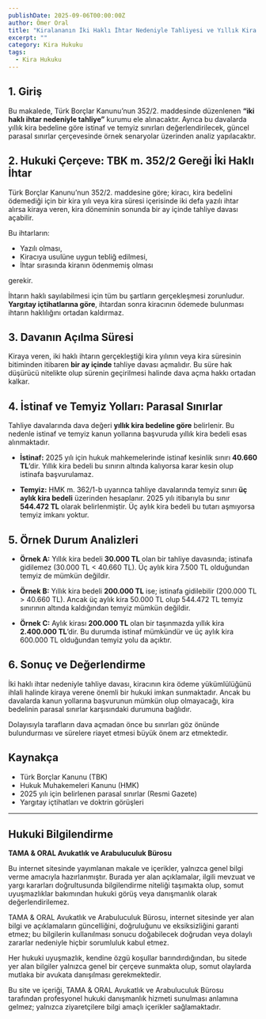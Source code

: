 ```yaml
---
publishDate: 2025-09-06T00:00:00Z
author: Ömer Oral
title: "Kiralananın İki Haklı İhtar Nedeniyle Tahliyesi ve Yıllık Kira Bedeline Göre İstinaf ve Temyiz Sınırları"
excerpt: ""
category: Kira Hukuku
tags:
  - Kira Hukuku
---
```


## 1. Giriş
Bu makalede, Türk Borçlar Kanunu’nun 352/2. maddesinde düzenlenen **“iki haklı ihtar nedeniyle tahliye”** kurumu ele alınacaktır. Ayrıca bu davalarda yıllık kira bedeline göre istinaf ve temyiz sınırları değerlendirilecek, güncel parasal sınırlar çerçevesinde örnek senaryolar üzerinden analiz yapılacaktır.

## 2. Hukuki Çerçeve: TBK m. 352/2 Gereği İki Haklı İhtar
Türk Borçlar Kanunu’nun 352/2. maddesine göre; kiracı, kira bedelini ödemediği için bir kira yılı veya kira süresi içerisinde iki defa yazılı ihtar alırsa kiraya veren, kira döneminin sonunda bir ay içinde tahliye davası açabilir.  

Bu ihtarların:  
- Yazılı olması,  
- Kiracıya usulüne uygun tebliğ edilmesi,  
- İhtar sırasında kiranın ödenmemiş olması  

gerekir.  

İhtarın haklı sayılabilmesi için tüm bu şartların gerçekleşmesi zorunludur. **Yargıtay içtihatlarına göre**, ihtardan sonra kiracının ödemede bulunması ihtarın haklılığını ortadan kaldırmaz.

## 3. Davanın Açılma Süresi
Kiraya veren, iki haklı ihtarın gerçekleştiği kira yılının veya kira süresinin bitiminden itibaren **bir ay içinde** tahliye davası açmalıdır. Bu süre hak düşürücü nitelikte olup sürenin geçirilmesi halinde dava açma hakkı ortadan kalkar.

## 4. İstinaf ve Temyiz Yolları: Parasal Sınırlar
Tahliye davalarında dava değeri **yıllık kira bedeline göre** belirlenir. Bu nedenle istinaf ve temyiz kanun yollarına başvuruda yıllık kira bedeli esas alınmaktadır.

- **İstinaf:** 2025 yılı için hukuk mahkemelerinde istinaf kesinlik sınırı **40.660 TL**’dir. Yıllık kira bedeli bu sınırın altında kalıyorsa karar kesin olup istinafa başvurulamaz.  

- **Temyiz:** HMK m. 362/1-b uyarınca tahliye davalarında temyiz sınırı **üç aylık kira bedeli** üzerinden hesaplanır. 2025 yılı itibarıyla bu sınır **544.472 TL** olarak belirlenmiştir. Üç aylık kira bedeli bu tutarı aşmıyorsa temyiz imkanı yoktur.  

## 5. Örnek Durum Analizleri
- **Örnek A:** Yıllık kira bedeli **30.000 TL** olan bir tahliye davasında; istinafa gidilemez (30.000 TL < 40.660 TL). Üç aylık kira 7.500 TL olduğundan temyiz de mümkün değildir.  

- **Örnek B:** Yıllık kira bedeli **200.000 TL** ise; istinafa gidilebilir (200.000 TL > 40.660 TL). Ancak üç aylık kira 50.000 TL olup 544.472 TL temyiz sınırının altında kaldığından temyiz mümkün değildir.  

- **Örnek C:** Aylık kirası **200.000 TL** olan bir taşınmazda yıllık kira **2.400.000 TL**’dir. Bu durumda istinaf mümkündür ve üç aylık kira 600.000 TL olduğundan temyiz yolu da açıktır.  

## 6. Sonuç ve Değerlendirme
İki haklı ihtar nedeniyle tahliye davası, kiracının kira ödeme yükümlülüğünü ihlali halinde kiraya verene önemli bir hukuki imkan sunmaktadır. Ancak bu davalarda kanun yollarına başvurunun mümkün olup olmayacağı, kira bedelinin parasal sınırlar karşısındaki durumuna bağlıdır.  

Dolayısıyla tarafların dava açmadan önce bu sınırları göz önünde bulundurması ve sürelere riayet etmesi büyük önem arz etmektedir.

## Kaynakça
- Türk Borçlar Kanunu (TBK)  
- Hukuk Muhakemeleri Kanunu (HMK)  
- 2025 yılı için belirlenen parasal sınırlar (Resmi Gazete)  
- Yargıtay içtihatları ve doktrin görüşleri  

---

## Hukuki Bilgilendirme

**TAMA & ORAL Avukatlık ve Arabuluculuk Bürosu**  

Bu internet sitesinde yayımlanan makale ve içerikler, yalnızca genel bilgi verme amacıyla hazırlanmıştır. Burada yer alan açıklamalar, ilgili mevzuat ve yargı kararları doğrultusunda bilgilendirme niteliği taşımakta olup, somut uyuşmazlıklar bakımından hukuki görüş veya danışmanlık olarak değerlendirilemez.  

TAMA & ORAL Avukatlık ve Arabuluculuk Bürosu, internet sitesinde yer alan bilgi ve açıklamaların güncelliğini, doğruluğunu ve eksiksizliğini garanti etmez; bu bilgilerin kullanılması sonucu doğabilecek doğrudan veya dolaylı zararlar nedeniyle hiçbir sorumluluk kabul etmez.  

Her hukuki uyuşmazlık, kendine özgü koşullar barındırdığından, bu sitede yer alan bilgiler yalnızca genel bir çerçeve sunmakta olup, somut olaylarda mutlaka bir avukata danışılması gerekmektedir.  

Bu site ve içeriği, TAMA & ORAL Avukatlık ve Arabuluculuk Bürosu tarafından profesyonel hukuki danışmanlık hizmeti sunulması anlamına gelmez; yalnızca ziyaretçilere bilgi amaçlı içerikler sağlamaktadır.  

